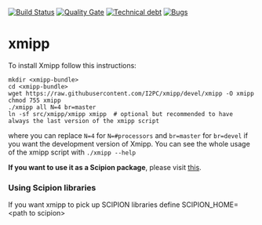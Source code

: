 [![Build Status](https://travis-ci.org/I2PC/xmipp.svg?branch=devel)](https://travis-ci.org/I2PC/xmipp)
[![Quality Gate](https://sonarcloud.io/api/project_badges/measure?project=Xmipp&metric=alert_status)](https://sonarcloud.io/dashboard?id=Xmipp)
[![Technical debt](https://sonarcloud.io/api/project_badges/measure?project=Xmipp&metric=sqale_index)](https://sonarcloud.io/component_measures?id=Xmipp&metric=sqale_index)
[![Bugs](https://sonarcloud.io/api/project_badges/measure?project=Xmipp&metric=bugs)](https://sonarcloud.io/project/issues?id=Xmipp&resolved=false&types=BUG)

# xmipp

To install Xmipp follow this instructions:

```
mkdir <xmipp-bundle>
cd <xmipp-bundle>
wget https://raw.githubusercontent.com/I2PC/xmipp/devel/xmipp -O xmipp
chmod 755 xmipp
./xmipp all N=4 br=master
ln -sf src/xmipp/xmipp xmipp  # optional but recommended to have always the last version of the xmipp script
```
where you can replace `N=4` for `N=#processors` and `br=master` for `br=devel` if you want the development version of Xmipp. You can see the whole usage of the xmipp script with `./xmipp --help`

**If you want to use it as a Scipion package**, please visit [this](https://github.com/I2PC/xmipp/wiki/Migrating-branches-from-nonPluginized-Scipion-to-the-new-Scipion-Xmipp-structure#xmipp-plugin).


### Using Scipion libraries

If you want xmipp to pick up SCIPION libraries define SCIPION_HOME=\<path to scipion\>
